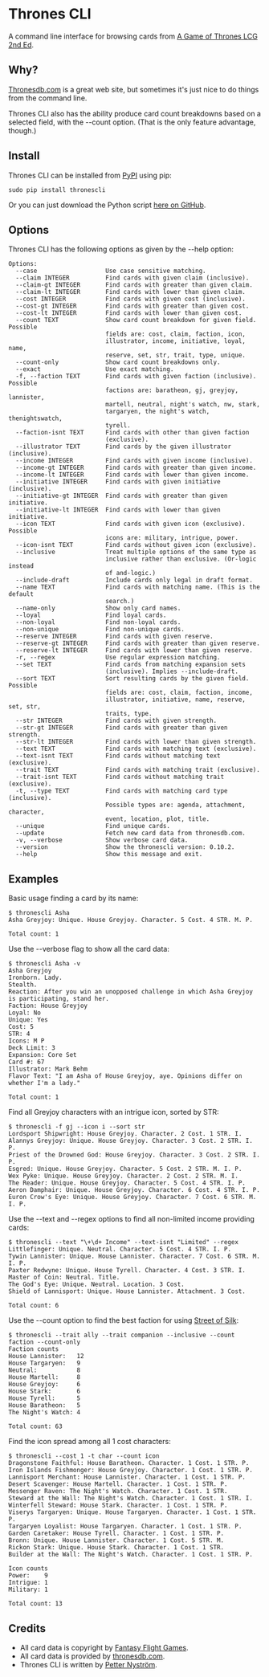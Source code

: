 Thrones CLI
===========

A command line interface for browsing cards from [A Game of Thrones LCG 2nd Ed](https://www.fantasyflightgames.com/en/products/a-game-of-thrones-the-card-game-second-edition/).

Why?
----

[Thronesdb.com](http://thronesdb.com/) is a great web site, but sometimes it's just nice to do things from the command line.

Thrones CLI also has the ability produce card count breakdowns based on a selected field, with the --count option. (That is the only feature advantage, though.)

Install
-------

Thrones CLI can be installed from [PyPI](https://pypi.python.org/pypi/thronescli) using pip:

    sudo pip install thronescli

Or you can just download the Python script [here on GitHub](https://raw.githubusercontent.com/jimorie/thronescli/master/thronescli/thronescli.py).

Options
-------

Thrones CLI has the following options as given by the --help option:

    Options:
      --case                   Use case sensitive matching.
      --claim INTEGER          Find cards with given claim (inclusive).
      --claim-gt INTEGER       Find cards with greater than given claim.
      --claim-lt INTEGER       Find cards with lower than given claim.
      --cost INTEGER           Find cards with given cost (inclusive).
      --cost-gt INTEGER        Find cards with greater than given cost.
      --cost-lt INTEGER        Find cards with lower than given cost.
      --count TEXT             Show card count breakdown for given field. Possible
                               fields are: cost, claim, faction, icon,
                               illustrator, income, initiative, loyal, name,
                               reserve, set, str, trait, type, unique.
      --count-only             Show card count breakdowns only.
      --exact                  Use exact matching.
      -f, --faction TEXT       Find cards with given faction (inclusive). Possible
                               factions are: baratheon, gj, greyjoy, lannister,
                               martell, neutral, night's watch, nw, stark,
                               targaryen, the night's watch, thenightswatch,
                               tyrell.
      --faction-isnt TEXT      Find cards with other than given faction
                               (exclusive).
      --illustrator TEXT       Find cards by the given illustrator (inclusive).
      --income INTEGER         Find cards with given income (inclusive).
      --income-gt INTEGER      Find cards with greater than given income.
      --income-lt INTEGER      Find cards with lower than given income.
      --initiative INTEGER     Find cards with given initiative (inclusive).
      --initiative-gt INTEGER  Find cards with greater than given initiative.
      --initiative-lt INTEGER  Find cards with lower than given initiative.
      --icon TEXT              Find cards with given icon (exclusive). Possible
                               icons are: military, intrigue, power.
      --icon-isnt TEXT         Find cards without given icon (exclusive).
      --inclusive              Treat multiple options of the same type as
                               inclusive rather than exclusive. (Or-logic instead
                               of and-logic.)
      --include-draft          Include cards only legal in draft format.
      --name TEXT              Find cards with matching name. (This is the default
                               search.)
      --name-only              Show only card names.
      --loyal                  Find loyal cards.
      --non-loyal              Find non-loyal cards.
      --non-unique             Find non-unique cards.
      --reserve INTEGER        Find cards with given reserve.
      --reserve-gt INTEGER     Find cards with greater than given reserve.
      --reserve-lt INTEGER     Find cards with lower than given reserve.
      -r, --regex              Use regular expression matching.
      --set TEXT               Find cards from matching expansion sets
                               (inclusive). Implies --include-draft.
      --sort TEXT              Sort resulting cards by the given field. Possible
                               fields are: cost, claim, faction, income,
                               illustrator, initiative, name, reserve, set, str,
                               traits, type.
      --str INTEGER            Find cards with given strength.
      --str-gt INTEGER         Find cards with greater than given strength.
      --str-lt INTEGER         Find cards with lower than given strength.
      --text TEXT              Find cards with matching text (exclusive).
      --text-isnt TEXT         Find cards without matching text (exclusive).
      --trait TEXT             Find cards with matching trait (exclusive).
      --trait-isnt TEXT        Find cards without matching trait (exclusive).
      -t, --type TEXT          Find cards with matching card type (inclusive).
                               Possible types are: agenda, attachment, character,
                               event, location, plot, title.
      --unique                 Find unique cards.
      --update                 Fetch new card data from thronesdb.com.
      -v, --verbose            Show verbose card data.
      --version                Show the thronescli version: 0.10.2.
      --help                   Show this message and exit.

Examples
--------

Basic usage finding a card by its name:

    $ thronescli Asha
    Asha Greyjoy: Unique. House Greyjoy. Character. 5 Cost. 4 STR. M. P.

    Total count: 1

Use the --verbose flag to show all the card data:

    $ thronescli Asha -v
    Asha Greyjoy
    Ironborn. Lady.
    Stealth.
    Reaction: After you win an unopposed challenge in which Asha Greyjoy is participating, stand her.
    Faction: House Greyjoy
    Loyal: No
    Unique: Yes
    Cost: 5
    STR: 4
    Icons: M P
    Deck Limit: 3
    Expansion: Core Set
    Card #: 67
    Illustrator: Mark Behm
    Flavor Text: "I am Asha of House Greyjoy, aye. Opinions differ on whether I'm a lady."

    Total count: 1

Find all Greyjoy characters with an intrigue icon, sorted by STR:

    $ thronescli -f gj --icon i --sort str
    Lordsport Shipwright: House Greyjoy. Character. 2 Cost. 1 STR. I.
    Alannys Greyjoy: Unique. House Greyjoy. Character. 3 Cost. 2 STR. I. P.
    Priest of the Drowned God: House Greyjoy. Character. 3 Cost. 2 STR. I. P.
    Esgred: Unique. House Greyjoy. Character. 5 Cost. 2 STR. M. I. P.
    Wex Pyke: Unique. House Greyjoy. Character. 2 Cost. 2 STR. M. I.
    The Reader: Unique. House Greyjoy. Character. 5 Cost. 4 STR. I. P.
    Aeron Damphair: Unique. House Greyjoy. Character. 6 Cost. 4 STR. I. P.
    Euron Crow's Eye: Unique. House Greyjoy. Character. 7 Cost. 6 STR. M. I. P.

Use the --text and --regex options to find all non-limited income providing cards:

    $ thronescli --text "\+\d+ Income" --text-isnt "Limited" --regex
    Littlefinger: Unique. Neutral. Character. 5 Cost. 4 STR. I. P.
    Tywin Lannister: Unique. House Lannister. Character. 7 Cost. 6 STR. M. I. P.
    Paxter Redwyne: Unique. House Tyrell. Character. 4 Cost. 3 STR. I.
    Master of Coin: Neutral. Title.
    The God's Eye: Unique. Neutral. Location. 3 Cost.
    Shield of Lannisport: Unique. House Lannister. Attachment. 3 Cost.

    Total count: 6

Use the --count option to find the best faction for using [Street of Silk](http://thronesdb.com/card/02118):

    $ thronescli --trait ally --trait companion --inclusive --count faction --count-only
    Faction counts
    House Lannister:   12
    House Targaryen:   9
    Neutral:           8
    House Martell:     8
    House Greyjoy:     6
    House Stark:       6
    House Tyrell:      5
    House Baratheon:   5
    The Night's Watch: 4

    Total count: 63

Find the icon spread among all 1 cost characters:

    $ thronescli --cost 1 -t char --count icon
    Dragonstone Faithful: House Baratheon. Character. 1 Cost. 1 STR. P.
    Iron Islands Fishmonger: House Greyjoy. Character. 1 Cost. 1 STR. P.
    Lannisport Merchant: House Lannister. Character. 1 Cost. 1 STR. P.
    Desert Scavenger: House Martell. Character. 1 Cost. 1 STR. P.
    Messenger Raven: The Night's Watch. Character. 1 Cost. 1 STR.
    Steward at the Wall: The Night's Watch. Character. 1 Cost. 1 STR. I.
    Winterfell Steward: House Stark. Character. 1 Cost. 1 STR. P.
    Viserys Targaryen: Unique. House Targaryen. Character. 1 Cost. 1 STR. P.
    Targaryen Loyalist: House Targaryen. Character. 1 Cost. 1 STR. P.
    Garden Caretaker: House Tyrell. Character. 1 Cost. 1 STR. P.
    Bronn: Unique. House Lannister. Character. 1 Cost. 5 STR. M.
    Rickon Stark: Unique. House Stark. Character. 1 Cost. 1 STR.
    Builder at the Wall: The Night's Watch. Character. 1 Cost. 1 STR. P.

    Icon counts
    Power:    9
    Intrigue: 1
    Military: 1

    Total count: 13

Credits
-------

* All card data is copyright by [Fantasy Flight Games](https://www.fantasyflightgames.com/).
* All card data is provided by [thronesdb.com](http://thronesdb.com/).
* Thrones CLI is written by [Petter Nyström](mailto:jimorie@gmail.com).

